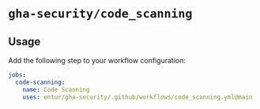 # `gha-security/code_scanning`

## Usage

Add the following step to your workflow configuration:

```yml
jobs:
  code-scanning:
    name: Code Scanning
    uses: entur/gha-security/.github/workflows/code_scanning.yml@main
```